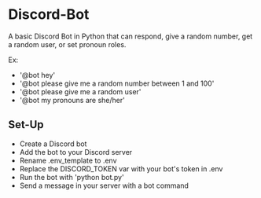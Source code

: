 # Discord-Bot
A basic Discord Bot in Python that can respond, give a random number, get a random user, or set pronoun roles.

Ex:
* '@bot hey'
* '@bot please give me a random number between 1 and 100'
* '@bot please give me a random user'
* '@bot my pronouns are she/her'

## Set-Up
* Create a Discord bot
* Add the bot to your Discord server
* Rename .env_template to .env
* Replace the DISCORD_TOKEN var with your bot's token in .env
* Run the bot with 'python bot.py'
* Send a message in your server with a bot command
